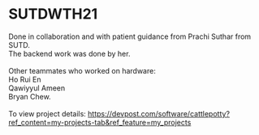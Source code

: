 # SUTDWTH21
Done in collaboration and with patient guidance from Prachi Suthar from SUTD.<br />
The backend work was done by her.<br />
<br/> 
Other teammates who worked on hardware:<br/> 
Ho Rui En<br/> 
Qawiyyul Ameen<br/> 
Bryan Chew.<br/> 
<br/> 
To view project details: https://devpost.com/software/cattlepotty?ref_content=my-projects-tab&ref_feature=my_projects
